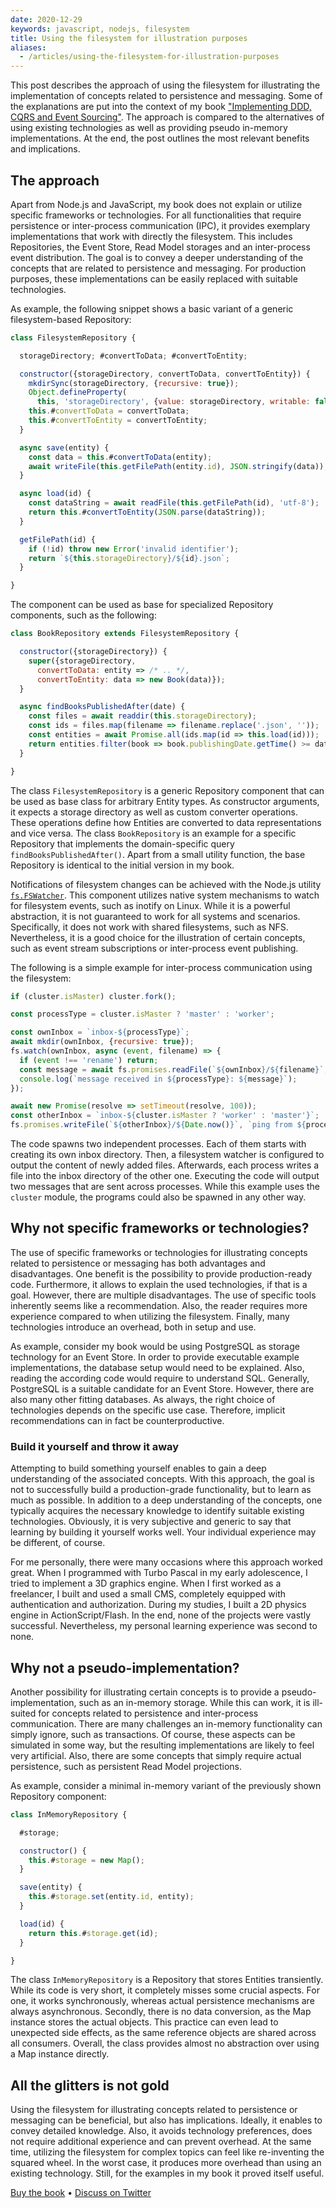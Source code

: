 ```yaml
---
date: 2020-12-29
keywords: javascript, nodejs, filesystem
title: Using the filesystem for illustration purposes
aliases: 
  - /articles/using-the-filesystem-for-illustration-purposes
---
```


This post describes the approach of using the filesystem for illustrating the implementation of concepts related to persistence and messaging. Some of the explanations are put into the context of my book ["Implementing DDD, CQRS and Event Sourcing"](https://leanpub.com/implementing-ddd-cqrs-and-event-sourcing). The approach is compared to the alternatives of using existing technologies as well as providing pseudo in-memory implementations. At the end, the post outlines the most relevant benefits and implications.

## The approach

Apart from Node.js and JavaScript, my book does not explain or utilize specific frameworks or technologies. For all functionalities that require persistence or inter-process communication (IPC), it provides exemplary implementations that work with directly the filesystem. This includes Repositories, the Event Store, Read Model storages and an inter-process event distribution. The goal is to convey a deeper understanding of the concepts that are related to persistence and messaging. For production purposes, these implementations can be easily replaced with suitable technologies.

As example, the following snippet shows a basic variant of a generic filesystem-based Repository:

```javascript
class FilesystemRepository {

  storageDirectory; #convertToData; #convertToEntity;

  constructor({storageDirectory, convertToData, convertToEntity}) {
    mkdirSync(storageDirectory, {recursive: true});
    Object.defineProperty(
      this, 'storageDirectory', {value: storageDirectory, writable: false});
    this.#convertToData = convertToData;
    this.#convertToEntity = convertToEntity;
  }

  async save(entity) {
    const data = this.#convertToData(entity);
    await writeFile(this.getFilePath(entity.id), JSON.stringify(data));
  }

  async load(id) {
    const dataString = await readFile(this.getFilePath(id), 'utf-8');
    return this.#convertToEntity(JSON.parse(dataString));
  }

  getFilePath(id) {
    if (!id) throw new Error('invalid identifier');
    return `${this.storageDirectory}/${id}.json`;
  }

}
```

The component can be used as base for specialized Repository components, such as the following:

```javascript
class BookRepository extends FilesystemRepository {

  constructor({storageDirectory}) {
    super({storageDirectory,
      convertToData: entity => /* .. */,
      convertToEntity: data => new Book(data)});
  }

  async findBooksPublishedAfter(date) {
    const files = await readdir(this.storageDirectory);
    const ids = files.map(filename => filename.replace('.json', ''));
    const entities = await Promise.all(ids.map(id => this.load(id)));
    return entities.filter(book => book.publishingDate.getTime() >= date.getTime());
  }

}
```

The class `FilesystemRepository` is a generic Repository component that can be used as base class for arbitrary Entity types. As constructor arguments, it expects a storage directory as well as custom converter operations. These operations define how Entities are converted to data representations and vice versa. The class `BookRepository` is an example for a specific Repository that implements the domain-specific query `findBooksPublishedAfter()`. Apart from a small utility function, the base Repository is identical to the initial version in my book.

Notifications of filesystem changes can be achieved with the Node.js utility [`fs.FSWatcher`](https://nodejs.org/api/fs.html#fs_class_fs_fswatcher). This component utilizes native system mechanisms to watch for filesystem events, such as inotify on Linux. While it is a powerful abstraction, it is not guaranteed to work for all systems and scenarios. Specifically, it does not work with shared filesystems, such as NFS. Nevertheless, it is a good choice for the illustration of certain concepts, such as event stream subscriptions or inter-process event publishing.

The following is a simple example for inter-process communication using the filesystem:

```javascript
if (cluster.isMaster) cluster.fork();

const processType = cluster.isMaster ? 'master' : 'worker';

const ownInbox = `inbox-${processType}`;
await mkdir(ownInbox, {recursive: true});
fs.watch(ownInbox, async (event, filename) => {
  if (event !== 'rename') return;
  const message = await fs.promises.readFile(`${ownInbox}/${filename}`, 'utf-8');
  console.log(`message received in ${processType}: ${message}`);
});

await new Promise(resolve => setTimeout(resolve, 100));
const otherInbox = `inbox-${cluster.isMaster ? 'worker' : 'master'}`;
fs.promises.writeFile(`${otherInbox}/${Date.now()}`, `ping from ${processType}`);
```

The code spawns two independent processes. Each of them starts with creating its own inbox directory. Then, a filesystem watcher is configured to output the content of newly added files. Afterwards, each process writes a file into the inbox directory of the other one. Executing the code will output two messages that are sent across processes. While this example uses the `cluster` module, the programs could also be spawned in any other way.

## Why not specific frameworks or technologies?

The use of specific frameworks or technologies for illustrating concepts related to persistence or messaging has both advantages and disadvantages. One benefit is the possibility to provide production-ready code. Furthermore, it allows to explain the used technologies, if that is a goal. However, there are multiple disadvantages. The use of specific tools inherently seems like a recommendation. Also, the reader requires more experience compared to when utilizing the filesystem. Finally, many technologies introduce an overhead, both in setup and use.

As example, consider my book would be using PostgreSQL as storage technology for an Event Store. In order to provide executable example implementations, the database setup would need to be explained. Also, reading the according code would require to understand SQL. Generally, PostgreSQL is a suitable candidate for an Event Store. However, there are also many other fitting databases. As always, the right choice of technologies depends on the specific use case. Therefore, implicit recommendations can in fact be counterproductive.

### Build it yourself and throw it away

Attempting to build something yourself enables to gain a deep understanding of the associated concepts. With this approach, the goal is not to successfully build a production-grade functionality, but to learn as much as possible. In addition to a deep understanding of the concepts, one typically acquires the necessary knowledge to identify suitable existing technologies. Obviously, it is very subjective and generic to say that learning by building it yourself works well. Your individual experience may be different, of course.

For me personally, there were many occasions where this approach worked great. When I programmed with Turbo Pascal in my early adolescence, I tried to implement a 3D graphics engine. When I first worked as a freelancer, I built and used a small CMS, completely equipped with authentication and authorization. During my studies, I built a 2D physics engine in ActionScript/Flash. In the end, none of the projects were vastly successful. Nevertheless, my personal learning experience was second to none.

## Why not a pseudo-implementation?

Another possibility for illustrating certain concepts is to provide a pseudo-implementation, such as an in-memory storage. While this can work, it is ill-suited for concepts related to persistence and inter-process communication. There are many challenges an in-memory functionality can simply ignore, such as transactions. Of course, these aspects can be simulated in some way, but the resulting implementations are likely to feel very artificial. Also, there are some concepts that simply require actual persistence, such as persistent Read Model projections.

As example, consider a minimal in-memory variant of the previously shown Repository component: 

```javascript
class InMemoryRepository {

  #storage;

  constructor() {
    this.#storage = new Map();
  }

  save(entity) {
    this.#storage.set(entity.id, entity);
  }

  load(id) {
    return this.#storage.get(id);
  }

}
```

The class `InMemoryRepository` is a Repository that stores Entities transiently. While its code is very short, it completely misses some crucial aspects. For one, it works synchronously, whereas actual persistence mechanisms are always asynchronous. Secondly, there is no data conversion, as the Map instance stores the actual objects. This practice can even lead to unexpected side effects, as the same reference objects are shared across all consumers. Overall, the class provides almost no abstraction over using a Map instance directly. 

## All the glitters is not gold

Using the filesystem for illustrating concepts related to persistence or messaging can be beneficial, but also has implications. Ideally, it enables to convey detailed knowledge. Also, it avoids technology preferences, does not require additional experience and can prevent overhead. At the same time, utilizing the filesystem for complex topics can feel like re-inventing the squared wheel. In the worst case, it produces more overhead than using an existing technology. Still, for the examples in my book it proved itself useful.

[Buy the book](https://leanpub.com/implementing-ddd-cqrs-and-event-sourcing)
•
[Discuss on Twitter](https://twitter.com/lx_lawrence/status/1343871960783187968)